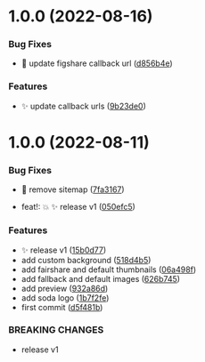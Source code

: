 # 1.0.0 (2022-08-16)


### Bug Fixes

* 🐛 update figshare callback url ([d856b4e](https://github.com/fairdataihub/FAIRshare-Auth/commit/d856b4edac3789f899bc6c9ef8028446fc317bcb))


### Features

* ✨ update callback urls ([9b23de0](https://github.com/fairdataihub/FAIRshare-Auth/commit/9b23de0eff6c11a54bf67a2d64aca1d75f69ae2e))

# 1.0.0 (2022-08-11)

### Bug Fixes

- 🐛 remove sitemap ([7fa3167](https://github.com/fairdataihub/og-image/commit/7fa31679e8553d907c815ad695341daad75b5c0c))

- feat!: 💥 ✨ release v1 ([050efc5](https://github.com/fairdataihub/og-image/commit/050efc503e1b7c59cedf374cc34021f2d996f728))

### Features

- ✨ release v1 ([15b0d77](https://github.com/fairdataihub/og-image/commit/15b0d77f36167b7232a40f0505808197a7bb764f))
- add custom background ([518d4b5](https://github.com/fairdataihub/og-image/commit/518d4b5ea1873f7bba414112c0c67c5789c093fd))
- add fairshare and default thumbnails ([06a498f](https://github.com/fairdataihub/og-image/commit/06a498f6b24e2f678e4e60d9acd26275a323b4bf))
- add fallback and default images ([626b745](https://github.com/fairdataihub/og-image/commit/626b7459342300aadb65fb63ef9592577295ebaa))
- add preview ([932a86d](https://github.com/fairdataihub/og-image/commit/932a86d47dcfd1bd190594aeda87b4e3dd35f06e))
- add soda logo ([1b7f2fe](https://github.com/fairdataihub/og-image/commit/1b7f2fe95ce354426a2eb1eb75d670c45116ac5d))
- first commit ([d5f481b](https://github.com/fairdataihub/og-image/commit/d5f481bd24c22036ab770c214e27eba4bccced61))

### BREAKING CHANGES

- release v1
